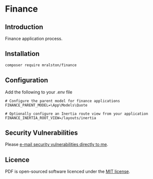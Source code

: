 # Finance

## Introduction

Finance application process.

## Installation

```bash
composer require mralston/finance
```

## Configuration

Add the following to your .env file
```dotenv
# Configure the parent model for finance applications 
FINANCE_PARENT_MODEL=\App\Models\Quote

# Optionally configure an Inertia route view from your application
FINANCE_INERTIA_ROOT_VIEW=/layouts/inertia
```


## Security Vulnerabilities

Please [e-mail security vulnerabilities directly to me](mailto:matt@mralston.co.uk).

## Licence

PDF is open-sourced software licenced under the [MIT license](LICENSE.md).
